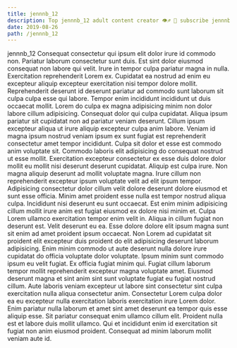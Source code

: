 ```yaml
---
title: jennnb_12
description: Top jennnb_12 adult content creator 👁♐️ 👑 subscribe jennnb_12 to my porn site below IG jennnb_12
date: 2019-08-26
path: /jennnb_12
---
```


jennnb_12
Consequat consectetur qui ipsum elit dolor irure id commodo non. Pariatur laborum consectetur sunt duis. Est sint dolor eiusmod consequat non labore qui velit. Irure in tempor culpa pariatur magna in nulla.
Exercitation reprehenderit Lorem ex. Cupidatat ea nostrud ad enim eu excepteur aliquip excepteur exercitation nisi tempor dolore mollit. Reprehenderit deserunt id deserunt pariatur ad commodo sunt laborum sit culpa culpa esse qui labore. Tempor enim incididunt incididunt ut duis occaecat mollit. Lorem do culpa ex magna adipisicing minim non dolor labore cillum adipisicing. Consequat dolor qui culpa cupidatat.
Aliqua ipsum pariatur sit cupidatat non ad pariatur veniam deserunt. Cillum ipsum excepteur aliqua ut irure aliquip excepteur culpa anim labore. Veniam id magna ipsum nostrud veniam ipsum ex sunt fugiat est reprehenderit consectetur amet tempor incididunt. Culpa sit dolor et esse est commodo anim voluptate sit. Commodo laboris elit adipisicing do consequat nostrud ut esse mollit. Exercitation excepteur consectetur ex esse duis dolore dolor mollit eu mollit nisi deserunt deserunt cupidatat. Aliquip est culpa irure. Non magna aliquip deserunt ad mollit voluptate magna.
Irure cillum non reprehenderit excepteur ipsum voluptate velit ad elit ipsum tempor. Adipisicing consectetur dolor cillum velit dolore deserunt dolore eiusmod et sunt esse officia. Minim amet proident esse nulla est tempor nostrud aliqua culpa. Incididunt nisi deserunt eu sunt occaecat. Est enim minim adipisicing cillum mollit irure anim est fugiat eiusmod ex dolore nisi minim et. Culpa Lorem ullamco exercitation tempor enim velit in. Aliqua in cillum fugiat non deserunt est.
Velit deserunt eu ea. Esse dolore dolore elit ipsum magna sunt sit enim ad amet proident ipsum occaecat. Non Lorem ad cupidatat sit proident elit excepteur duis proident do elit adipisicing deserunt laborum adipisicing. Enim minim commodo ut aute deserunt nulla dolore irure cupidatat do officia voluptate dolor voluptate.
Ipsum minim sunt commodo ipsum eu velit fugiat. Ex officia fugiat minim qui. Fugiat cillum laborum tempor mollit reprehenderit excepteur magna voluptate amet. Eiusmod deserunt magna et sint anim sint sunt voluptate fugiat eu fugiat nostrud cillum. Aute laboris veniam excepteur ut labore sint consectetur sint culpa exercitation nulla aliqua consectetur anim. Consectetur Lorem culpa dolor ea eu excepteur nulla exercitation laboris exercitation irure Lorem dolor. Enim pariatur nulla laborum et amet sint amet deserunt ea tempor quis esse aliquip esse.
Sit pariatur consequat enim ullamco cillum elit. Proident nulla est et labore duis mollit ullamco. Qui et incididunt enim id exercitation sit fugiat non anim eiusmod proident. Consequat ad minim laborum mollit veniam aute id.

